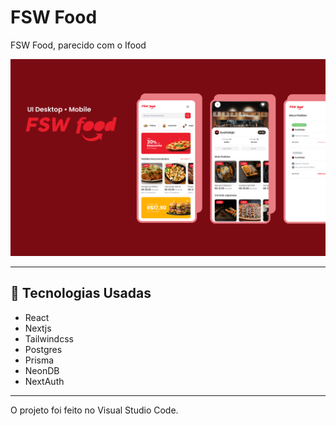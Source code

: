 <h1 align="left"> FSW Food </h1>

FSW Food, parecido com o Ifood

<img src="public/Capa.png" alt="Image Preview" style="text-align:center;width:600px;aspect-ratio:square;"/>

---


## 🚀 Tecnologias Usadas

- React
- Nextjs
- Tailwindcss
- Postgres
- Prisma
- NeonDB
- NextAuth

---

O projeto foi feito no Visual Studio Code.
